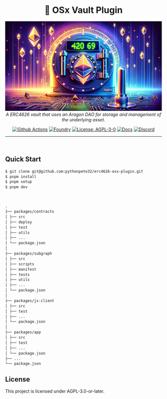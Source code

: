 <h1 align="center">🏦 OSx Vault Plugin</h1>

<p align="center">
  <img src="./assets/banner1.png" alt="repo-banner" />
  <br>
  <i> A ERC4626 vault that uses an Aragon DAO for storage and management of the underlying asset.</i>
  <br>
</p>

<p align="center">
  <a href="https://github.com/pythonpete32/erc4626-osx-plugin/actions"><img src="https://github.com/pythonpete32/erc4626-osx-plugin/actions/workflows/test.yml/badge.svg" alt="Github Actions"></a>
  <a href="https://getfoundry.sh/"><img src="https://img.shields.io/badge/Built%20with-Foundry-FFDB1C.svg" alt="Foundry"></a>
  <a href="https://opensource.org/license/agpl-v3/"><img src="https://img.shields.io/badge/License-AGPL-blue.svg" alt="License: AGPL-3-0"></a>
  <a href="https://use-aragon.daobox.app"><img src="https://img.shields.io/badge/Docs-DAOBox-blue.svg" alt="Docs"></a>
  <a href="https://discord.gg/d5nCgVt4kE"><img alt="Discord" src="https://img.shields.io/discord/1019114018545352734"></a>

</p>

<hr>

[gha]: https://github.com/pythonpete32/erc4626-osx-plugin/actions
[gha-badge]: https://github.com/pythonpete32/erc4626-osx-plugin/actions/workflows/ci.yml/badge.svg
[foundry]: https://getfoundry.sh
[foundry-badge]: https://img.shields.io/badge/Built%20with-Foundry-FFDB1C.svg
[license]: https://opensource.org/license/agpl-v3/
[license-badge]: https://img.shields.io/badge/License-AGPL-blue.svg

<br />

## Quick Start

```sh
$ git clone git@github.com:pythonpete32/erc4626-osx-plugin.git
$ pnpm install
$ pnpm setup
$ pnpm dev
```

<br />

```markdown
.
├── packages/contracts
│ ├── src
│ ├── deploy
│ ├── test
│ ├── utils
│ ├── ...
│ └── package.json
│
├── packages/subgraph
│ ├── src
│ ├── scripts
│ ├── manifest
│ ├── tests
│ ├── utils
│ ├── ...
│ └── package.json
│
├── packages/js-client
│ ├── src
│ ├── test
│ ├── ...
│ └── package.json
│
├── packages/app
│ ├── src
│ ├── test
│ ├── ...
│ └── package.json
├── ...
└── package.json
```

## License

This project is licensed under AGPL-3.0-or-later.
